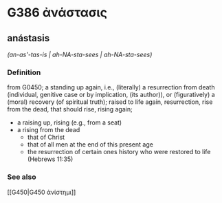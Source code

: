 # G386 ἀνάστασις

## anástasis

_(an-as'-tas-is | ah-NA-sta-sees | ah-NA-sta-sees)_

### Definition

from G0450; a standing up again, i.e., (literally) a resurrection from death (individual, genitive case or by implication, (its author)), or (figuratively) a (moral) recovery (of spiritual truth); raised to life again, resurrection, rise from the dead, that should rise, rising again; 

- a raising up, rising (e.g., from a seat)
- a rising from the dead
  - that of Christ
  - that of all men at the end of this present age
  - the resurrection of certain ones history who were restored to life (Hebrews 11:35)

### See also

[[G450|G450 ἀνίστημι]]
